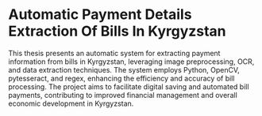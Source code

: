 # Automatic Payment Details Extraction Of Bills In Kyrgyzstan

 This thesis presents an automatic system for extracting payment information from bills in Kyrgyzstan, leveraging image preprocessing, OCR, and data extraction techniques. The system employs Python, OpenCV, pytesseract, and regex, enhancing the efficiency and accuracy of bill processing. The project aims to facilitate digital saving and automated bill payments, contributing to improved financial management and overall economic development in Kyrgyzstan.
